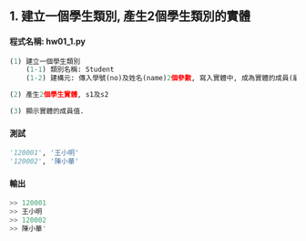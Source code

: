 ## 1. 建立一個學生類別, 產生2個學生類別的實體

#### 程式名稱: hw01_1.py
``` python
(1) 建立一個學生類別
    (1-1) 類別名稱: Student
    (1-2) 建構元: 傳入學號(no)及姓名(name)2個參數, 寫入實體中, 成為實體的成員(屬性).

(2) 產生2個學生實體, s1及s2

(3) 顯示實體的成員值.
```

#### 測試
``` python
'120001', '王小明'
'120002', '陳小華'
```

#### 輸出
``` python
>> 120001
>> 王小明
>> 120002
>> 陳小華'
```
